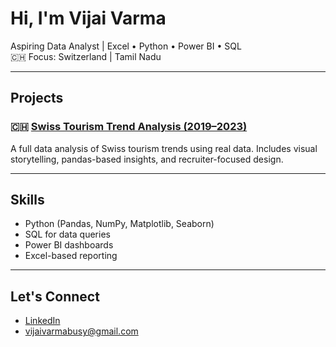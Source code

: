 # Hi, I'm Vijai Varma

Aspiring Data Analyst | Excel • Python • Power BI • SQL  
🇨🇭 Focus: Switzerland | Tamil Nadu  

---

## Projects

### 🇨🇭 [Swiss Tourism Trend Analysis (2019–2023)](https://github.com/Vijaivarma/Swiss_Tourism_Trend_Analysis)
A full data analysis of Swiss tourism trends using real data. Includes visual storytelling, pandas-based insights, and recruiter-focused design.

---

## Skills

- Python (Pandas, NumPy, Matplotlib, Seaborn)
- SQL for data queries
- Power BI dashboards
- Excel-based reporting

---

## Let's Connect

- [LinkedIn](www.linkedin.com/in/vijaivarmadataanalyst)
- vijaivarmabusy@gmail.com
